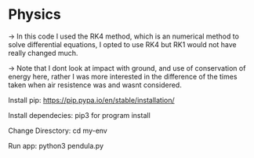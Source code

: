 # Physics
-> In this code I used the RK4 method, which is an numerical method to solve differential equations, I opted to use RK4 but RK1 would not have really changed much.

-> Note that I dont look at impact with ground, and use of conservation of energy here, rather I was more interested in the difference of the times taken when air resistence was and wasnt considered.

Install pip: https://pip.pypa.io/en/stable/installation/

Install dependecies: pip3 for program install

Change Diresctory: cd my-env

Run app: python3 pendula.py
